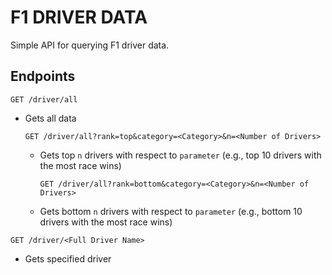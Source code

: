 # F1 DRIVER DATA

Simple API for querying F1 driver data.

## Endpoints

`GET /driver/all`

- Gets all data

    `GET /driver/all?rank=top&category=<Category>&n=<Number of Drivers>`

  - Gets top `n` drivers with respect to `parameter` (e.g., top 10 drivers with the most race wins)

    `GET /driver/all?rank=bottom&category=<Category>&n=<Number of Drivers>`

  - Gets bottom `n` drivers with respect to `parameter` (e.g., bottom 10 drivers with the most race wins)


`GET /driver/<Full Driver Name>`

- Gets specified driver

